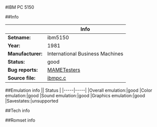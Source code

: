 #IBM PC 5150

##Info

||Info|
|-----|-----|
|**Setname:**|ibm5150
|**Year:**|1981
|**Manufacturer:**|International Business Machines
|**Status:**|good
|**Bug reports:**|[MAMETesters](http://mametesters.org/view_all_set.php?type=1&temporary=y&search=ibmpc.c)
|**Source file:**|[ibmpc.c](https://github.com/mamedev/mame/blob/master/src/mess/drivers/ibmpc.c)

##Emulation info
|| Status |
|-----|-----|
|Overall emulation:|good
|Color emulation:|good
|Sound emulation:|good
|Graphics emulation:|good
|Savestates:|unsupported

##Tech info

##Romset info

<!--- START OF EDITED COMMENT DO NOT TOUCH TEXT ABOVE-->

